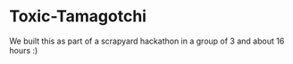 # Toxic-Tamagotchi
We built this as part of a scrapyard hackathon in a group of 3 and about 16 hours :)
